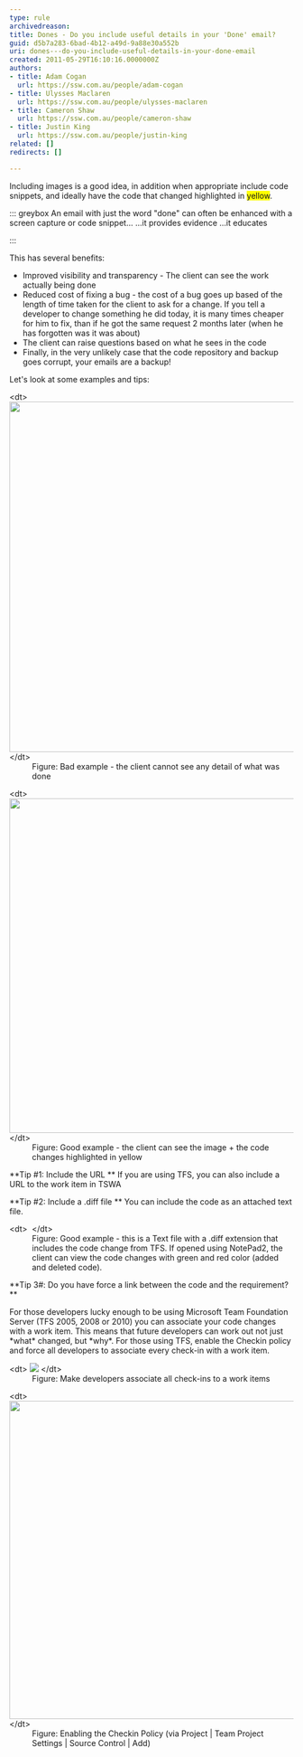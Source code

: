 ```yaml
---
type: rule
archivedreason: 
title: Dones - Do you include useful details in your 'Done' email?
guid: d5b7a283-6bad-4b12-a49d-9a88e30a552b
uri: dones---do-you-include-useful-details-in-your-done-email
created: 2011-05-29T16:10:16.0000000Z
authors:
- title: Adam Cogan
  url: https://ssw.com.au/people/adam-cogan
- title: Ulysses Maclaren
  url: https://ssw.com.au/people/ulysses-maclaren
- title: Cameron Shaw
  url: https://ssw.com.au/people/cameron-shaw
- title: Justin King
  url: https://ssw.com.au/people/justin-king
related: []
redirects: []

---
```


Including images is a good idea, in addition when appropriate include code snippets,  and ideally have the code that changed highlighted in <font style="background-color:#ffff00;">yellow</font>.


::: greybox
An email with just the word "done" can often be enhanced with a screen capture or code snippet...
...it provides evidence
...it educates

:::


<!--endintro-->

This has several benefits:

* Improved visibility and transparency - The client can see the work actually being done
* Reduced cost of fixing a bug - the cost of a bug goes up based of the length of time taken for the client to ask for a change. If you tell a developer to change something he did today, it is many times cheaper for him to fix, than if he got the same request 2 months later (when he has forgotten was it was about)
* The client can raise questions based on what he sees in the code
* Finally, in the very unlikely case that the code repository and backup goes corrupt, your emails are a backup!


Let's look at some examples and tips:
<dl class="badImage">&lt;dt&gt; <img src="NotifyCodeChangesBad.gif" alt="" style="width:620px;"> &lt;/dt&gt;<dd>Figure: Bad example - the client cannot see any detail of what was done </dd></dl><dl class="goodImage">&lt;dt&gt; <img src="NotifyCodeChanges.gif" border="0" alt="" style="width:592px;"> &lt;/dt&gt;<dd>Figure: Good example - the client can see the image + the code changes highlighted in yellow </dd></dl>
**Tip #1: Include the URL
** If you are using TFS, you can also include a URL to the work item in TSWA

 **Tip #2: Include a .diff file
** You can include the code as an attached text file.
<dl class="goodImage">&lt;dt&gt; <img src="NotePad2DiffFiles.gif" alt=""> &lt;/dt&gt;<dd>Figure: Good example - this is a Text file with a .diff extension that includes the code change from TFS. If opened using NotePad2, the client can view the code changes with green and red color (added and deleted code). </dd></dl>
**Tip 3#: Do you have force a link between the code and the requirement?**

For those developers lucky enough to be using Microsoft Team Foundation Server (TFS 2005, 2008 or 2010) you can associate your code changes with a work item. This means that future developers can work out not just \*what\* changed, but \*why\*. 
For those using TFS, enable the Checkin policy and force all developers to associate every check-in with a work item.
<dl class="image">&lt;dt&gt; <img alt=" " src="SourceControl_AssociateWorkItems1.gif">  <strong></strong> &lt;/dt&gt;<dd>Figure: Make developers associate all check-ins to a work items </dd></dl> <dl class="image"> &lt;dt&gt; <img src="SourceControl_AssociateWorkItems2.gif" alt="" style="width:563px;">  <strong></strong> &lt;/dt&gt;<dd>Figure: Enabling the Checkin Policy (via Project | Team Project Settings | Source Control | Add) </dd></dl>
